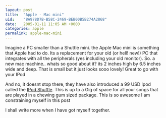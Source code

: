 ```yaml
---
layout: post
title:  "Apple - Mac mini"
uid:	"8A978D7B-B58C-2469-BEB00B5B274A2868"
date:   2005-01-11 11:05 AM +0000
categories: apple
permalink: apple-mac-mini
---
```

Imagine a PC smaller than a Shuttle mini. the Apple Mac mini is something that Apple had to do. Its a replacement for your old (or hell! new!) PC that integrates with all the peripherals (yes including your old monitor). So. a new mac machine.. whats so good about it? its 2 inches high by  6.5 inches wide and deep. That is small but it just looks sooo lovely! Great to go with your IPod

And no, it doesnt stop there, they have also introduced a 99 USD Ipod called the <a href="http://www.apple.com/ipodshuffle/">IPod Shuffle</a>. This is up to a Gig of space for all your songs that are played in a chewing gum sized package. This is so awesome I am constraining myself in this post

I shall write more when I have got myself together.